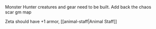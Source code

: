 Monster Hunter creatures and gear need to be built.
Add back the chaos scar gm map

Zeta should have +1 armor, [[animal-staff|Animal Staff]]

